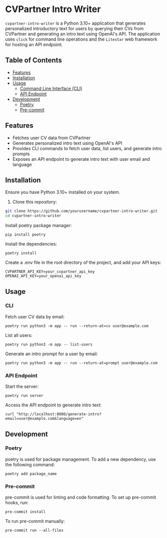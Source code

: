 # CVPartner Intro Writer

`cvpartner-intro-writer` is a Python 3.10+ application that generates personalized introductory text for users by querying their CVs from CVPartner and generating an intro text using OpenAI's API. The application uses `click` for command line operations and the `Litestar` web framework for hosting an API endpoint.

## Table of Contents

- [Features](#features)
- [Installation](#installation)
- [Usage](#usage)
  - [Command Line Interface (CLI)](#cli)
  - [API Endpoint](#api-endpoint)
- [Development](#development)
  - [Poetry](#poetry)
  - [Pre-commit](#pre-commit)

## Features

- Fetches user CV data from CVPartner
- Generates personalized intro text using OpenAI's API
- Provides CLI commands to fetch user data, list users, and generate intro prompts
- Exposes an API endpoint to generate intro text with user email and language

## Installation

Ensure you have Python 3.10+ installed on your system.

1. Clone this repository:

```bash
git clone https://github.com/yourusername/cvpartner-intro-writer.git
cd cvpartner-intro-writer
```

Install poetry package manager:

```
pip install poetry
```

Install the dependencies:

```
poetry install
```

Create a .env file in the root directory of the project, and add your API keys:

```
CVPARTNER_API_KEY=your_cvpartner_api_key
OPENAI_API_KEY=your_openai_api_key
```

## Usage

### CLI

Fetch user CV data by email:

```poetry run python3 -m app -- run --return-at=cv user@example.com```

List all users:

```poetry run python3 -m app -- list-users```

Generate an intro prompt for a user by email:

```poetry run python3 -m app -- run --return-at=prompt user@example.com```

### API Endpoint

Start the server:

```poetry run server```

Access the API endpoint to generate intro text:

```curl "http://localhost:8000/generate-intro?email=user@example.com&language=en"```

## Development

### Poetry

poetry is used for package management. To add a new dependency, use the following command:

```poetry add package_name```

### Pre-commit

pre-commit is used for linting and code formatting. To set up pre-commit hooks, run:

```pre-commit install```

To run pre-commit manually:

```pre-commit run --all-files```
